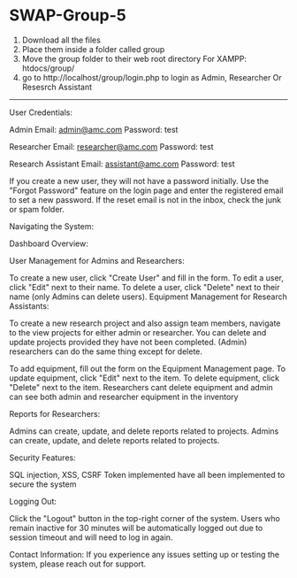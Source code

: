 # SWAP-Group-5

  1. Download all the files
  2. Place them inside a folder called group
  3. Move the group folder to their web root directory For XAMPP: htdocs/group/
  4. go to http://localhost/group/login.php to login as Admin, Researcher Or Resesrch Assistant
     
---

User Credentials:

Admin
Email: admin@amc.com
Password: test

Researcher
Email: researcher@amc.com
Password: test

Research Assistant
Email: assistant@amc.com
Password: test

If you create a new user, they will not have a password initially. Use the "Forgot Password" feature on the login page and enter the registered email to set a new password. If the reset email is not in the inbox, check the junk or spam folder.

Navigating the System:

Dashboard Overview:


User Management for Admins and Researchers:

To create a new user, click "Create User" and fill in the form.
To edit a user, click "Edit" next to their name.
To delete a user, click "Delete" next to their name (only Admins can delete users).
Equipment Management for Research Assistants:

To create a new research project and also assign team members, navigate to the view projects for either admin or researcher. You can delete and update projects provided they have not been
completed. (Admin)
researchers can do the same thing except for delete.

To add equipment, fill out the form on the Equipment Management page.
To update equipment, click "Edit" next to the item.
To delete equipment, click "Delete" next to the item.
Researchers cant delete equipment and admin can see both admin and researcher equipment in the inventory

Reports for Researchers:

Admins can create, update, and delete reports related to projects.
Admins can create, update, and delete reports related to projects.

Security Features:


SQL injection, XSS, CSRF Token implemented have all been implemented to secure the system

Logging Out:

Click the "Logout" button in the top-right corner of the system.
Users who remain inactive for 30 minutes will be automatically logged out due to session timeout and will need to log in again.

Contact Information:
If you experience any issues setting up or testing the system, please reach out for support.
